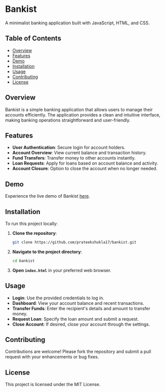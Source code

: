 # Bankist

A minimalist banking application built with JavaScript, HTML, and CSS.

## Table of Contents

- [Overview](#overview)
- [Features](#features)
- [Demo](#demo)
- [Installation](#installation)
- [Usage](#usage)
- [Contributing](#contributing)
- [License](#license)

## Overview

Bankist is a simple banking application that allows users to manage their accounts efficiently. The application provides a clean and intuitive interface, making banking operations straightforward and user-friendly.

## Features

- **User Authentication**: Secure login for account holders.
- **Account Overview**: View current balance and transaction history.
- **Fund Transfers**: Transfer money to other accounts instantly.
- **Loan Requests**: Apply for loans based on account balance and activity.
- **Account Closure**: Option to close the account when no longer needed.

## Demo

Experience the live demo of Bankist [here](https://bankist-dom.netlify.app/).

## Installation

To run this project locally:

1. **Clone the repository**:

   ```bash
   git clone https://github.com/prateekshukla17/bankist.git
   ```

2. **Navigate to the project directory**:

   ```bash
   cd bankist
   ```

3. **Open `index.html`** in your preferred web browser.

## Usage

- **Login**: Use the provided credentials to log in.
- **Dashboard**: View your account balance and recent transactions.
- **Transfer Funds**: Enter the recipient's details and amount to transfer money.
- **Request Loan**: Specify the loan amount and submit a request.
- **Close Account**: If desired, close your account through the settings.

## Contributing

Contributions are welcome! Please fork the repository and submit a pull request with your enhancements or bug fixes.

## License

This project is licensed under the MIT License.
